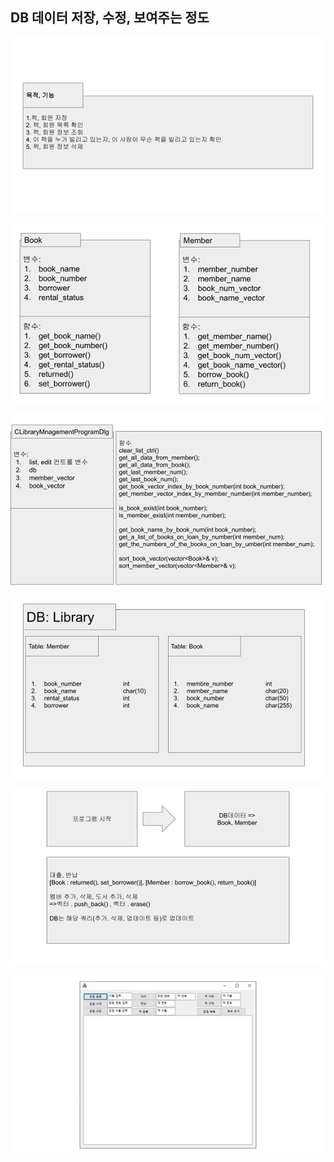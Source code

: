 ## DB 데이터 저장, 수정, 보여주는 정도
<p align="center"><img src="../img/lmp.png"></p>
<p align="center"><img src="../img/lmp (1).png"></p>
<p align="center"><img src="../img/lmp (2).png"></p>
<p align="center"><img src="../img/lmp (3).png"></p>
<p align="center"><img src="../img/lmp (4).png"></p>
<p align="center"><img src="../img/lmp (5).png"></p>


